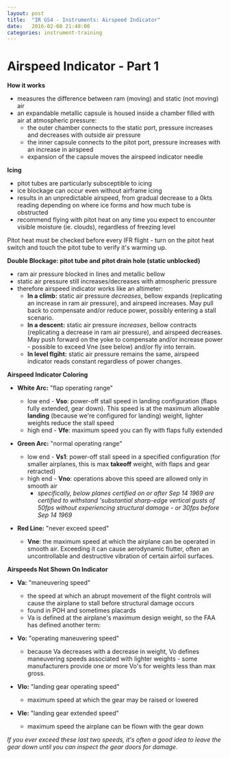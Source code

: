 ```yaml
---
layout: post
title:  "IR GS4 - Instruments: Airspeed Indicator"
date:   2016-02-08 21:48:00
categories: instrument-training
---
```


# Airspeed Indicator - Part 1
**How it works**

 - measures the difference between ram (moving) and static (not moving) air
 - an expandable metallic capsule is housed inside a chamber filled with air at atmospheric pressure:
   - the outer chamber connects to the static port, pressure increases and decreases with outside air pressure
   - the inner capsule connects to the pitot port, pressure increases with an increase in airspeed
   - expansion of the capsule moves the airspeed indicator needle

**Icing**

 - pitot tubes are particularly subsceptible to icing
 - ice blockage can occur even without airframe icing
 - results in an unpredictable airspeed, from gradual decrease to a 0kts reading depending on where ice forms and how much tube is obstructed
 - recommend flying with pitot heat on any time you expect to encounter visible moisture (ie. clouds), regardless of freezing level

Pitot heat must be checked before every IFR flight - turn on the pitot heat switch and touch the pitot tube to verify it's warming up.

 **Double Blockage: pitot tube and pitot drain hole (static unblocked)**

  - ram air pressure blocked in lines and metallic bellow
  - static air pressure still increases/decreases with atmospheric pressure
  - therefore airspeed indicator works like an altimeter:
    - **In a climb:** static air pressure *decreases*, bellow expands (replicating an increase in ram air pressure), and airspeed increases. May pull back to compensate and/or reduce power, possibly entering a stall scenario.
    - **In a descent:** static air pressure *increases*, bellow contracts (replicating a decrease in ram air pressure), and airspeed decreases. May push forward on the yoke to compensate and/or increase power - possible to exceed Vne (see below) and/or fly into terrain.
    - **In level flgiht:** static air pressure remains the same, airspeed indicator reads constant regardless of power changes.

**Airspeed Indicator Coloring**

 - **White Arc:** "flap operating range"
   - low end - **Vso**: power-off stall speed in landing configuration (flaps fully extended, gear down). This speed is at the maximum allowable **landing** (because we're configured for landing) weight, lighter weights reduce the stall speed
   - high end - **Vfe**: maximum speed you can fly with flaps fully extended

 - **Green Arc:** "normal operating range"
   - low end - **Vs1**: power-off stall speed in a specified configuration (for smaller airplanes, this is max **takeoff** weight, with flaps and gear retracted)
   - high end - **Vno**: operations above this speed are allowed only in smooth air
     - *specifically, below planes certified on or after Sep 14 1969 are certified to withstand 'substantial sharp-edge vertical gusts of 50fps without experiencing structural damage - or 30fps before Sep 14 1969*

 - **Red Line:** "never exceed speed"
   - **Vne**: the maximum speed at which the airplane can be operated in smooth air. Exceeding it can cause aerodynamic flutter, often an uncontrollable and destructive vibration of certain airfoil surfaces.

**Airspeeds Not Shown On Indicator**

 - **Va:** "maneuvering speed"
   - the speed at which an abrupt movement of the flight controls will cause the airplane to stall before structural damage occurs
   - found in POH and sometimes placards
   - Va is defined at the airplane's maximum design weight, so the FAA has defined another term:

 - **Vo:** "operating maneuvering speed"
   - because Va decreases with a decrease in weight, Vo defines maneuvering speeds associated with lighter weights - some manufacturers provide one or more Vo's for weights less than max gross.

 - **Vlo:** "landing gear operating speed"
   - maximum speed at which the gear may be raised or lowered
 - **Vle:** "landing gear extended speed"
   - maximum speed the airplane can be flown with the gear down

*If you ever exceed these last two speeds, it's often a good idea to leave the gear down until you can inspect the gear doors for damage.*
